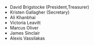 * David Brigstocke (President,Treasurer)
* Kristen Gallagher (Secretary)
* Ali Khanbhai
* Victoria Leavitt
* Marcus Oliver
* James Sinclair
* Alexis Vassilakas
